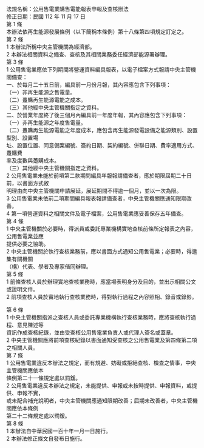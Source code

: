 法規名稱：公用售電業購售電能報表申報及查核辦法  
修正日期：民國 112 年 11 月 17 日  
第 1 條  
本辦法依再生能源發展條例（以下簡稱本條例）第十八條第四項規定訂定之。  
第 2 條  
1 本辦法所稱中央主管機關為經濟部。  
2 本辦法相關資料之備查、查核及其相關業務委任經濟部能源署辦理。  
第 3 條  
1 公用售電業應依下列期間將營運資料編具報表，以電子檔案方式報請中央主管機關備查：  
一、於每月二十五日前，編具前一月份月報，其內容應包含下列事項：  
（一）非再生能源之售電量。  
（二）躉購再生能源電能之成本。  
（三）其他經中央主管機關指定之資料。  
二、於營業年度終了後三個月內編具前一年度年報，其內容應包含下列事項：  
（一）非再生能源之年度售電量。  
（二）躉購再生能源電能之年度成本，應包含再生能源發電設備之能源類別、設置型別、設置場  
址、設置位置、同意備案編號、簽約日期、契約編號、併聯日期、費率適用方式、躉購費  
率及度數與躉購成本。  
（三）其他經中央主管機關指定之資料。  
2 公用售電業未能於前項第二款期間編具年報報請備查者，應於期限屆期二十日前，以書面方式敘  
明理由向中央主管機關申請展延，展延期間不得逾一個月，並以一次為限。  
3 公用售電業未依前二項期間編具報表報請備查者，中央主管機關應通知限期改善。  
4 第一項營運資料之相關文件及電子檔案，公用售電業應妥善保存五年備查。  
第 4 條  
1 中央主管機關於必要時，得派員或委託專業機構實地查核前條所定報表之內容，公用售電業並應  
提供必要之協助。  
2 中央主管機關於執行查核業務前，應以書面方式通知公用售電業；必要時，得邀集有關機關  
（構）代表、學者及專家偕同辦理。  
第 5 條  
1 前條查核人員於辦理實地查核業務時，應當場表明身分及目的，並出示相關公文或證明文件。  
2 前項查核人員於實地執行查核業務時，得對執行過程之內容照相、錄音或錄影。  


第 6 條  
1 中央主管機關指派之查核人員或委託專業機構執行查核業務時，應將查核執行過程、意見陳述等  
資訊作成查核紀錄，並由受查核公用售電業負責人或代理人簽名或蓋章。  
2 中央主管機關應將前項查核紀錄以書面通知受查核之公用售電業及第四條第二項之相關人員。  
第 7 條  
1 公用售電業違反本辦法之規定，而有規避、妨礙或拒絕查核、檢查之情事，中央主管機關應依本  
條例第二十一條規定處以罰鍰。  
2 公用售電業違反本辦法之規定，未能提供、申報或未按時提供、申報資料，或提供、申報不實，  
或未配合補充說明者，中央主管機關應通知限期改善；屆期未改善者，中央主管機關應依本條例  
第二十二條規定處以罰鍰。  
第 8 條  
1 本辦法自中華民國一百十年一月一日施行。  
2 本辦法修正條文自發布日施行。  


